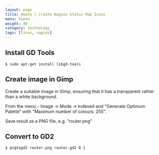 ```yaml
---
layout: page
title: Howto | Create Nagios Status Map Icons
menu: howto
weight: 40
category: technology
tags: [linux, nagios]
---
```


## Install GD Tools

    $ sudo apt-get install libgd-tools

## Create image in Gimp

Create a suitable image in Gimp, ensuring that it has a transparent rather than a white background.

From the menu - Image &rarr; Mode &rarr; Indexed and "Generate Optimum Palette" with "Maximum number of colours: 255".

Save result as a PNG file, e.g. "router.png"

## Convert to GD2

    $ pngtogd2 router.png router.gd2 0 1
 
